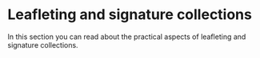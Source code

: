 # Leafleting and signature collections

In this section you can read about the practical aspects of leafleting and signature collections.

<!--attitude-on-the-street.md-->
<!--body-language-is-important.md-->
<!--what-to-say-to-people.md-->
<!--dress-code.md-->
<!--who-should-get-a-flier.md-->
<!--what-if-people-want-to-talk.md-->
